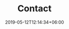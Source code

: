 ---
title: "Contact"
date: 2019-05-12T12:14:34+06:00
description: "This is meta description."
image: https://images.unsplash.com/photo-1496497243327-9dccd845c35f?ixid=MnwxMjA3fDB8MHxwaG90by1wYWdlfHx8fGVufDB8fHx8&ixlib=rb-1.2.1&auto=format&fit=crop&w=1500&q=80
min_header_height: '60em'

---